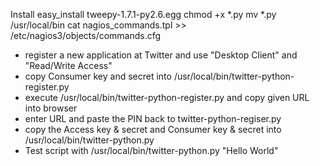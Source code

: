 Install
	easy_install tweepy-1.7.1-py2.6.egg
	chmod +x *.py
	mv *.py /usr/local/bin
	cat nagios_commands.tpl >> /etc/nagios3/objects/commands.cfg

* register a new application at Twitter and use "Desktop Client" and "Read/Write Access"
* copy Consumer key and secret into /usr/local/bin/twitter-python-register.py
* execute /usr/local/bin/twitter-python-register.py and copy given URL into browser
* enter URL and paste the PIN back to twitter-python-regiser.py
* copy the Access key & secret and Consumer key & secret into /usr/local/bin/twitter-python.py 
* Test script with /usr/local/bin/twitter-python.py "Hello World"


